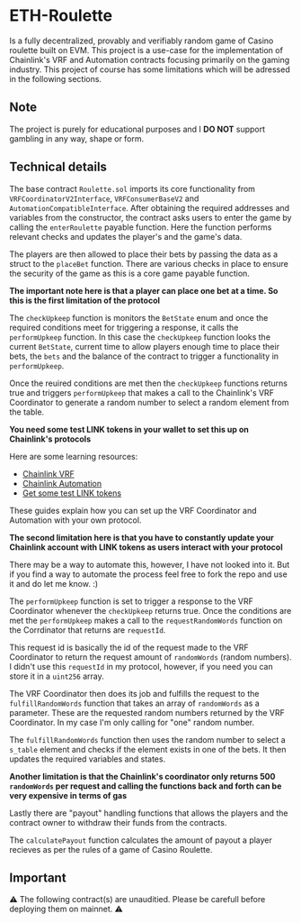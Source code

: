 # ETH-Roulette

Is a fully decentralized, provably and verifiably random game of Casino roulette built on EVM. This project is a use-case for the implementation of Chainlink's VRF and Automation contracts focusing primarily on the gaming industry. This project of course has some limitations which will be adressed in the following sections.

## Note

The project is purely for educational purposes and I **DO NOT** support gambling in any way, shape or form.

## Technical details

The base contract `Roulette.sol` imports its core functionality from `VRFCoordinatorV2Interface`, `VRFConsumerBaseV2` and `AutomationCompatibleInterface`. After obtaining the required addresses and variables from the constructor, the contract asks users to enter the game by calling the `enterRoulette` payable function. Here the function performs relevant checks and updates the player's and the game's data.

The players are then allowed to place their bets by passing the data as a struct to the `placeBet` function. There are various checks in place to ensure the security of the game as this is a core game payable function.

 **The important note here is that a player can place one bet at a time. So this is the first limitation of the protocol**

The `checkUpkeep` function is monitors the `BetState` enum and once the required conditions meet for triggering a response, it calls the `performUpkeep` function. In this case the `checkUpkeep` function looks the current `BetState`, current time to allow players enough time to place their bets, the `bets` and the balance of the contract to trigger a functionality in `performUpkeep`.

Once the reuired conditions are met then the `checkUpkeep` functions returns true and triggers `performUpkeep` that makes a call to the Chainlink's VRF Coordinator to generate a random number to select a random element from the table.

**You need some test LINK tokens in your wallet to set this up on Chainlink's protocols**

Here are some learning resources:

* [Chainlink VRF](https://docs.chain.link/vrf)
* [Chainlink Automation](https://docs.chain.link/chainlink-automation)
* [Get some test LINK tokens](https://faucets.chain.link/)

These guides explain how you can set up the VRF Coordinator and Automation with your own protocol.

**The second limitation here is that you have to constantly update your Chainlink account with LINK tokens as users interact with your protocol**

There may be a way to automate this, however, I have not looked into it. But if you find a way to automate the process feel free to fork the repo and use it and do let me know. :)

The `performUpkeep` function is set to trigger a response to the VRF Coordinator whenever the `checkUpkeep` returns true. Once the conditions are met the `performUpkeep` makes a call to the `requestRandomWords` function on the Corrdinator that returns are `requestId`.

This request id is basically the id of the request made to the VRF Coordinator to return the request amount of `randomWords` (random numbers). I didn't use this `requestId` in my protocol, however, if you need you can store it in a `uint256` array.

The VRF Coordinator then does its job and fulfills the request to the `fulfillRandomWords` function that takes an array of `randomWords` as a parameter. These are the requested random numbers returned by the VRF Coordinator. In my case I'm only calling for "one" random number.

The `fulfillRandomWords` function then uses the random number to select a `s_table` element and checks if the element exists in one of the bets. It then updates the required variables and states.

**Another limitation is that the Chainlink's coordinator only returns 500 `randomWords` per request and calling the functions back and forth can be very expensive in terms of gas**

Lastly there are "payout" handling functions that allows the players and the contract owner to withdraw their funds from the contracts.

The `calculatePayout` function calculates the amount of payout a player recieves as per the rules of a game of Casino Roulette.


## Important 

⚠️ The following contract(s) are unauditied. Please be carefull before deploying them on mainnet. ⚠️ 
